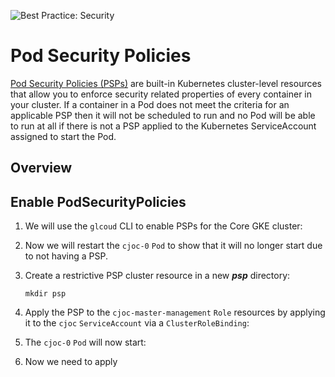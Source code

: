 ![Best Practice: Security](https://img.shields.io/badge/best_practice-security-blue)
# Pod Security Policies

[Pod Security Policies (PSPs)](https://kubernetes.io/docs/concepts/policy/pod-security-policy/) are built-in Kubernetes cluster-level resources that allow you to enforce security related properties of every container in your cluster. If a container in a Pod does not meet the criteria for an applicable PSP then it will not be scheduled to run and no Pod will be able to run at all if there is not a PSP applied to the Kubernetes ServiceAccount assigned to start the Pod.

## Overview


## Enable PodSecurityPolicies

1. We will use the `glcoud` CLI to enable PSPs for the Core GKE cluster:
2. Now we will restart the `cjoc-0` `Pod` to show that it will no longer start due to not having a PSP.
3. Create a restrictive PSP cluster resource in a new ***psp*** directory:
   ```
   mkdir psp
   ```
   
4. Apply the PSP to the `cjoc-master-management` `Role` resources by applying it to the `cjoc` `ServiceAccount` via a `ClusterRoleBinding`:
5. The `cjoc-0` `Pod` will now start:
6. Now we need to apply 